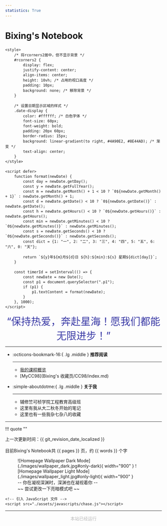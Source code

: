 ```yaml
---
statistics: True
---
```


# Bixing's Notebook
<div id="rcorners2">
    <div id="rcorners1" class="date-display">
        <p class="p1"></p>
    </div>

    <style>
        /* 将rcorners2居中，但不显示背景 */
        #rcorners2 {
            display: flex;
            justify-content: center;
            align-items: center;
            height: 10vh; /* 占用的视口高度 */
            padding: 10px;
            background: none; /* 移除背景 */
        }

        /* 设置日期显示区域的样式 */
        .date-display {
            color: #ffffff; /* 白色字体 */
            font-size: 60px;
            font-weight: bold;
            padding: 20px 60px;
            border-radius: 15px;
            background: linear-gradient(to right, #4A90E2, #8E44AD); /* 渐变 */
            text-align: center;
        }
    </style>

    <script defer>
        function format(newDate) {
            const day = newDate.getDay();
            const y = newDate.getFullYear();
            const m = newDate.getMonth() + 1 < 10 ? `0${newDate.getMonth() + 1}` : newDate.getMonth() + 1;
            const d = newDate.getDate() < 10 ? `0${newDate.getDate()}` : newDate.getDate();
            const h = newDate.getHours() < 10 ? `0${newDate.getHours()}` : newDate.getHours();
            const min = newDate.getMinutes() < 10 ? `0${newDate.getMinutes()}` : newDate.getMinutes();
            const s = newDate.getSeconds() < 10 ? `0${newDate.getSeconds()}` : newDate.getSeconds();
            const dict = {1: "一", 2: "二", 3: "三", 4: "四", 5: "五", 6: "六", 0: "天"};

            return `${y}年${m}月${d}日 ${h}:${min}:${s} 星期${dict[day]}`;
        }

        const timerId = setInterval(() => {
            const newDate = new Date();
            const p1 = document.querySelector(".p1");
            if (p1) {
                p1.textContent = format(newDate);
            }
        }, 1000);
    </script>
</div>

<center>
    <font color="#3b3ba6" size="6" class="ml3">“保持热爱，奔赴星海！愿我们都能无限进步！”</font>
</center>

<script src="https://cdnjs.cloudflare.com/ajax/libs/animejs/2.0.2/anime.min.js"></script>
<script>
    var textWrapper = document.querySelector('.ml3');
    textWrapper.innerHTML = textWrapper.textContent.replace(/./g, "<span class='letter'>$&</span>");

    anime.timeline({ loop: true })
        .add({
            targets: '.ml3 .letter',
            opacity: [0, 1], // 透明度从0到1
            translateX: [40, 0], // 每个字母从右侧40px移动到原位
            easing: "easeOutExpo", // 缓动效果
            duration: 1200, // 每个字母动画持续时间
            delay: (el, i) => 150 * i // 每个字母动画之间的延迟
        })
        .add({
            targets: '.ml3',
            opacity: 0, // 整体文本透明度变为0
            duration: 1000, // 整体文本淡出动画时间
            easing: "easeOutExpo",
            delay: 1000 // 在淡出前停留一段时间
        });
</script>

***  

<div class="grid cards" markdown>

-   :octicons-bookmark-16:{ .lg .middle } __推荐阅读__

    ---

    - [我的课程概览](大二秋冬/课程概览/index.md)
    - [MyCC98](Bixing's 收藏页/CC98/index.md)


-   :simple-aboutdotme:{ .lg .middle } __关于我__

    ---

    - 辅修竺可桢学院工程教育高级班
    - 这里有我从大二秋冬开始的笔记
    - 这里也有一些我杂七杂八的收藏

</div>

***

!!! quote ""
    <div class="center-text">
    上一次更新时间：{{ git_revision_date_localized }}<br>
    <br>
    目前Bixing's Notebook共 {{ pages }} 页，约 {{ words }} 个字
    </div>



<figure markdown="span">
    ![Homepage Wallpaper Dark Mode](./images/wallpaper_dark.jpg#only-dark){ width="900" }
    ![Homepage Wallpaper Light Mode](./images/wallpaper_light.jpg#only-light){ width="900" }
    <figcaption>-- 你在凝视深渊时，深渊也在凝视着你 --</figcaption>
    <figcaption>~~ 尝试更改一下亮暗模式吧 ~~</figcaption>
</figure>

<!DOCTYPE html>
<html lang="en">
<head>
    <meta charset="UTF-8">
    <meta name="viewport" content="width=device-width, initial-scale=1.0">
    <title>Mouse Chase</title>
    <style>
        .img {
            width: 50px;
            height: 50px;
            position: absolute;
            background-image: url('./images/ac.png');
            background-size: cover;
        }
    </style>
</head>
<body>
    <div class="experience"></div>
    <div class="img"></div>

    <!-- 引入 JavaScript 文件 -->
    <script src="./assets/javascripts/chase.js"></script>
</body>
</html>

***
<body>
    <font color="#B9B9B9">
        <p style="text-align: center;">
            <span>本站已经运行</span>
            <span id='box1'></span>
        </p>
        <div id="box1"></div>
        <script>
            function timingTime() {
                let start = '2024-07-10 00:00:00';
                let startTime = new Date(start).getTime();
                let currentTime = new Date().getTime();
                let difference = currentTime - startTime;
                let m = Math.floor(difference / 1000);
                let mm = m % 60; // 秒
                let f = Math.floor(m / 60);
                let ff = f % 60; // 分钟
                let s = Math.floor(f / 60); // 小时
                let ss = s % 24;
                let day = Math.floor(s / 24); // 天数
                return day + "天" + ss + "时" + ff + "分" + mm + '秒';
            }
            setInterval(() => {
                document.getElementById('box1').innerHTML = timingTime();
            }, 1000);
        </script>
    </font>
</body>

